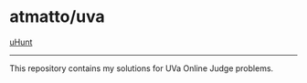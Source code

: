 # atmatto/uva
[uHunt](https://uhunt.onlinejudge.org/id/1283977)

---

This repository contains my solutions for UVa Online Judge problems.
